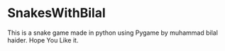 # SnakesWithBilal
This is a snake game made in python using Pygame by muhammad bilal haider.  Hope You Like it.
